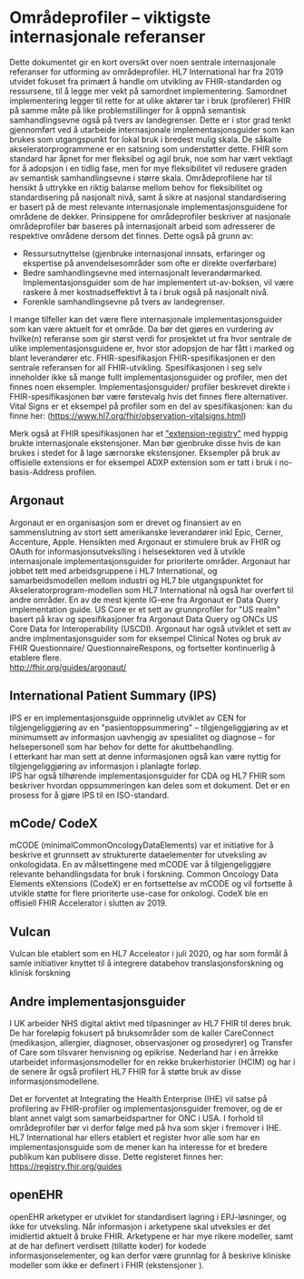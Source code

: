 # Områdeprofiler – viktigste internasjonale referanser

Dette dokumentet gir en kort oversikt over noen sentrale internasjonale referanser for utforming av områdeprofiler.
HL7 International har fra 2019 utvidet fokuset fra primært å handle om utvikling av FHIR-standarden og ressursene, til å legge mer vekt på samordnet implementering.  Samordnet implementering legger til rette for at ulike aktører tar i bruk (profilerer) FHIR på samme måte på like problemstillinger for å oppnå semantisk samhandlingsevne også på tvers av landegrenser. Dette er i stor grad tenkt gjennomført ved å utarbeide internasjonale implementasjonsguider som kan brukes som utgangspunkt for lokal bruk i bredest mulig skala. De såkalte akseleratorprogrammene er en satsning som understøtter dette. FHIR som standard har åpnet for mer fleksibel og agil bruk, noe som har vært vektlagt for å adopsjon i en tidlig fase, men for mye fleksibilitet vil redusere graden av semantisk samhandlingsevne i større skala. Områdeprofilene har til hensikt å uttrykke en riktig balanse mellom behov for fleksibilitet og standardisering på nasjonalt nivå, samt å sikre at nasjonal standardisering er basert på de mest relevante internasjonale implementasjonsguidene for områdene de dekker. 
Prinsippene for områdeprofiler beskriver at nasjonale områdeprofiler bør baseres på internasjonalt arbeid som adresserer de respektive områdene dersom det finnes. Dette også på grunn av:

* Ressursutnyttelse (gjenbruke internasjonal innsats, erfaringer og ekspertise på anvendelsesområder som ofte er direkte overførbare) 
* Bedre samhandlingsevne med internasjonalt leverandørmarked. Implementasjonsguider som de har implementert ut-av-boksen, vil være raskere å mer kostnadseffektivt å ta i bruk også på nasjonalt nivå. 
* Forenkle samhandlingsevne på tvers av landegrenser.

I mange tilfeller kan det være flere internasjonale implementasjonsguider som kan være aktuelt for et område. Da bør det gjøres en vurdering av hvilke(n) referanse som gir størst verdi for prosjektet ut fra hvor sentrale de ulike implementasjonsguidene er, hvor stor adopsjon de har fått i marked og blant leverandører etc. 
FHIR-spesifikasjon
FHIR-spesifikasjonen er den sentrale referansen for all FHIR-utvikling. Spesifikasjonen i seg selv inneholder ikke så mange fullt implementasjonsguider og profiler, men det finnes noen eksempler. Implementasjonsguider/ profiler beskrevet direkte i FHIR-spesifikasjonen bør være førstevalg hvis det finnes flere alternativer. Vital Signs er et eksempel på profiler som en del av spesifikasjonen:  kan du finne her: (https://www.hl7.org/fhir/observation-vitalsigns.html)

 Merk også at FHIR spesifikasjonen har et ["extension-registry"](https://www.hl7.org/fhir/extensibility-registry.html) med hyppig brukte internasjonale ekstensjoner. Man bør gjenbruke disse hvis de kan brukes i stedet for å lage særnorske ekstensjoner. Eksempler på bruk av offisielle extensions er for eksempel ADXP extension som er tatt i bruk i no-basis-Address profilen.

## Argonaut
Argonaut er en organisasjon som er drevet og finansiert av en sammenslutning av stort sett amerikanske leverandører inkl Epic, Cerner, Accenture, Apple. Hensikten med Argonaut er stimulere bruk av FHIR og OAuth for informasjonsutvekslling i helsesektoren ved å utvikle internasjonale implementasjonsguider for prioriterte områder. Argonaut har jobbet tett med arbeidsgruppene i HL7 International, og samarbeidsmodellen mellom industri og HL7 ble utgangspunktet for Akseleratorprogram-modellen som HL7 International nå også har overført til andre områder. 
En av de mest kjente IG-ene fra Argonaut er Data Query implementation guide. US Core er et sett av grunnprofiler for "US realm" basert på krav og spesifikasjoner fra Argonaut Data Query og ONCs US Core Data for Interoperability (USCDI). Argonaut har også utviklet et sett av andre implmentasjonsguider som for eksempel Clinical Notes og bruk av FHIR Questionnaire/ QuestionnaireRespons, og fortsetter kontinuerlig å etablere flere.   
http://fhir.org/guides/argonaut/

## International Patient Summary (IPS)
IPS er en implementasjonsguide opprinnelig utviklet av CEN for tilgjengeliggjøring av en "pasientoppsummering" – tilgjengeliggjøring av et minimumsett av informasjon uavhengig av spesialitet og diagnose – for helsepersonell som har behov for dette for akuttbehandling.  
I etterkant har man sett at denne informasjonen også kan være nyttig for tilgjengeliggjøring av informasjon i planlagte forløp.  
IPS har også tilhørende implementasjonsguider for CDA og HL7 FHIR som beskriver hvordan oppsummeringen kan deles som et dokument. Det er en prosess for å gjøre IPS til en ISO-standard. 

## mCode/ CodeX
mCODE (minimalCommonOncologyDataElements) var et initiative for å beskrive et grunnsett av strukturerte dataelementer for utveksling av onkologidata. En av målsettingene med mCODE var å tilgjengeliggjøre relevante behandlingsdata for bruk i forskning. Common Oncology Data Elements eXtensions (CodeX) er en fortsettelse av mCODE og vil fortsette å utvikle støtte for flere prioriterte use-case for onkologi. CodeX ble en offisiell FHIR Accelerator i slutten av 2019. 

## Vulcan
Vulcan ble etablert som en HL7 Acceleator i juli 2020, og har som formål å samle initiativer knyttet til å integrere databehov translasjonsforskning og klinisk forskning 

## Andre implementasjonsguider 
I UK arbeider NHS digital aktivt med tilpasninger av HL7 FHIR til deres bruk. De har foreløpig fokusert på bruksområder som de kaller CareConnect (medikasjon, allergier, diagnoser, observasjoner og prosedyrer) og Transfer of Care som tilsvarer henvisning og epikrise.
Nederland har i en årrekke utarbeidet informasjonsmodeller for en rekke brukerhistorier (HCIM) og har i de senere år også profilert HL7 FHIR for å støtte bruk av disse informasjonsmodellene.
 
Det er forventet at Integrating the Health Enterprise (IHE) vil satse på profilering av FHIR-profiler og implementasjonsguider fremover, og de er blant annet valgt som samarbeidspartner for ONC i USA. I forhold til områdeprofiler bør vi derfor følge med på hva som skjer i fremover i IHE.
HL7 International har ellers etablert et register hvor alle som har en implementasjonsguide som de mener kan ha interesse for et bredere publikum kan publisere  disse.  Dette registeret finnes her:
https://registry.fhir.org/guides

## openEHR
openEHR arketyper er utviklet for standardisert lagring i EPJ-løsninger, og ikke for utveksling. Når informasjon i arketypene skal utveksles er det imidlertid aktuelt å bruke FHIR. Arketypene er har mye rikere modeller, samt at de har definert verdisett (tillatte koder) for kodede informasjonselementer, og kan derfor være grunnlag for å beskrive kliniske modeller som ikke er definert i FHIR (ekstensjoner ).  
